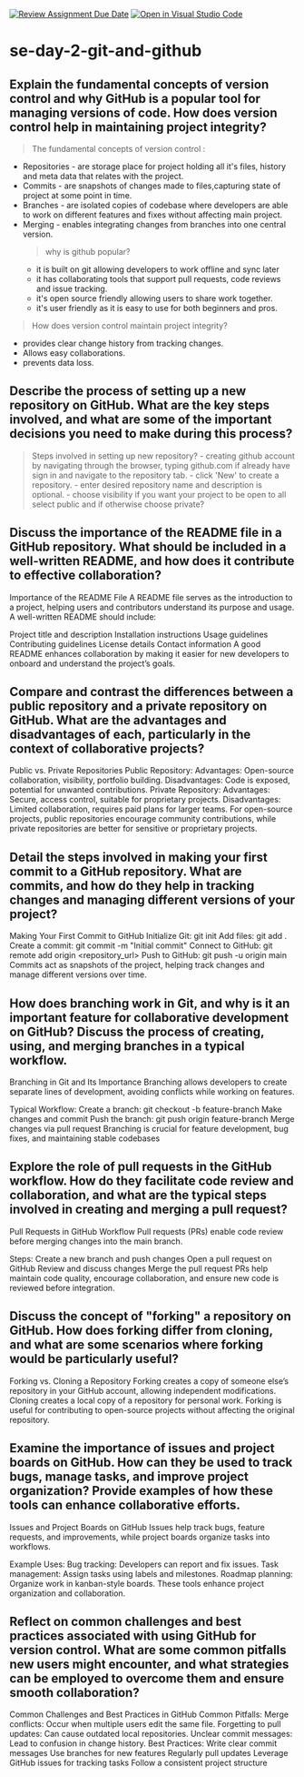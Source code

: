 [![Review Assignment Due Date](https://classroom.github.com/assets/deadline-readme-button-22041afd0340ce965d47ae6ef1cefeee28c7c493a6346c4f15d667ab976d596c.svg)](https://classroom.github.com/a/8wgCKhpZ)
[![Open in Visual Studio Code](https://classroom.github.com/assets/open-in-vscode-2e0aaae1b6195c2367325f4f02e2d04e9abb55f0b24a779b69b11b9e10269abc.svg)](https://classroom.github.com/online_ide?assignment_repo_id=18422668&assignment_repo_type=AssignmentRepo)
# se-day-2-git-and-github
## Explain the fundamental concepts of version control and why GitHub is a popular tool for managing versions of code. How does version control help in maintaining project integrity?
>The fundamental concepts of version control :
  - Repositories - are storage place for project holding all it's files, history and meta data that relates with the project.
  - Commits - are snapshots of changes made to files,capturing state of project at some point in time.
  - Branches - are isolated copies of codebase where developers are able to work on different features and fixes without affecting main project.
  - Merging - enables integrating changes from branches into one central version.
    >why is github popular? 
      - it is built on git allowing developers to work offline and sync later
      - it has collaborating tools that support pull requests, code reviews and issue tracking.
      - it's open source friendly allowing users to share work together.
      - it's user friendly as it is easy to use for both beginners and pros.
  >How does version control maintain project integrity?
   - provides clear change history from tracking changes.
   - Allows easy collaborations. 
   - prevents data loss.
     

## Describe the process of setting up a new repository on GitHub. What are the key steps involved, and what are some of the important decisions you need to make during this process?
 >Steps involved in setting up new repository?
    - creating github account by navigating through the browser, typing github.com if already have sign in and navigate to the repository tab.
    - click 'New' to create a repository.
    - enter desired repository name and description is optional.
    - choose visibility if you want your project to be open to all select public and if otherwise choose private? 


## Discuss the importance of the README file in a GitHub repository. What should be included in a well-written README, and how does it contribute to effective collaboration?
 
Importance of the README File
A README file serves as the introduction to a project, helping users and contributors understand its purpose and usage. A well-written README should include:

Project title and description
Installation instructions
Usage guidelines
Contributing guidelines
License details
Contact information
A good README enhances collaboration by making it easier for new developers to onboard and understand the project’s goals.

## Compare and contrast the differences between a public repository and a private repository on GitHub. What are the advantages and disadvantages of each, particularly in the context of collaborative projects?
Public vs. Private Repositories
Public Repository:
Advantages: Open-source collaboration, visibility, portfolio building.
Disadvantages: Code is exposed, potential for unwanted contributions.
Private Repository:
Advantages: Secure, access control, suitable for proprietary projects.
Disadvantages: Limited collaboration, requires paid plans for larger teams.
For open-source projects, public repositories encourage community contributions, while private repositories are better for sensitive or proprietary projects.

## Detail the steps involved in making your first commit to a GitHub repository. What are commits, and how do they help in tracking changes and managing different versions of your project?
Making Your First Commit to GitHub
Initialize Git: git init
Add files: git add .
Create a commit: git commit -m "Initial commit"
Connect to GitHub: git remote add origin <repository_url>
Push to GitHub: git push -u origin main
Commits act as snapshots of the project, helping track changes and manage different versions over time.

## How does branching work in Git, and why is it an important feature for collaborative development on GitHub? Discuss the process of creating, using, and merging branches in a typical workflow.
Branching in Git and Its Importance
Branching allows developers to create separate lines of development, avoiding conflicts while working on features.

Typical Workflow:
Create a branch: git checkout -b feature-branch
Make changes and commit
Push the branch: git push origin feature-branch
Merge changes via pull request
Branching is crucial for feature development, bug fixes, and maintaining stable codebases

## Explore the role of pull requests in the GitHub workflow. How do they facilitate code review and collaboration, and what are the typical steps involved in creating and merging a pull request?
Pull Requests in GitHub Workflow
Pull requests (PRs) enable code review before merging changes into the main branch.

Steps:
Create a new branch and push changes
Open a pull request on GitHub
Review and discuss changes
Merge the pull request
PRs help maintain code quality, encourage collaboration, and ensure new code is reviewed before integration.

## Discuss the concept of "forking" a repository on GitHub. How does forking differ from cloning, and what are some scenarios where forking would be particularly useful?
Forking vs. Cloning a Repository
Forking creates a copy of someone else’s repository in your GitHub account, allowing independent modifications.
Cloning creates a local copy of a repository for personal work.
Forking is useful for contributing to open-source projects without affecting the original repository.

## Examine the importance of issues and project boards on GitHub. How can they be used to track bugs, manage tasks, and improve project organization? Provide examples of how these tools can enhance collaborative efforts.
Issues and Project Boards on GitHub
Issues help track bugs, feature requests, and improvements, while project boards organize tasks into workflows.

Example Uses:
Bug tracking: Developers can report and fix issues.
Task management: Assign tasks using labels and milestones.
Roadmap planning: Organize work in kanban-style boards.
These tools enhance project organization and collaboration.

## Reflect on common challenges and best practices associated with using GitHub for version control. What are some common pitfalls new users might encounter, and what strategies can be employed to overcome them and ensure smooth collaboration?
Common Challenges and Best Practices in GitHub
Common Pitfalls:
Merge conflicts: Occur when multiple users edit the same file.
Forgetting to pull updates: Can cause outdated local repositories.
Unclear commit messages: Lead to confusion in change history.
Best Practices:
Write clear commit messages
Use branches for new features
Regularly pull updates
Leverage GitHub issues for tracking tasks
Follow a consistent project structure

